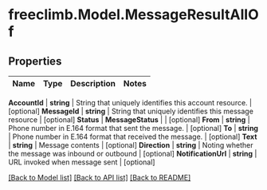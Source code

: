 # freeclimb.Model.MessageResultAllOf



## Properties

Name | Type | Description | Notes
------------ | ------------- | ------------- | -------------

**AccountId** | **string** | String that uniquely identifies this account resource. | [optional] 
**MessageId** | **string** | String that uniquely identifies this message resource | [optional] 
**Status** | **MessageStatus** |  | [optional] 
**From** | **string** | Phone number in E.164 format that sent the message. | [optional] 
**To** | **string** | Phone number in E.164 format that received the message. | [optional] 
**Text** | **string** | Message contents | [optional] 
**Direction** | **string** | Noting whether the message was inbound or outbound | [optional] 
**NotificationUrl** | **string** | URL invoked when message sent | [optional] 


 [[Back to Model list]](../README.md#documentation-for-models) [[Back to API list]](../README.md#documentation-for-api-endpoints) [[Back to README]](../README.md)



